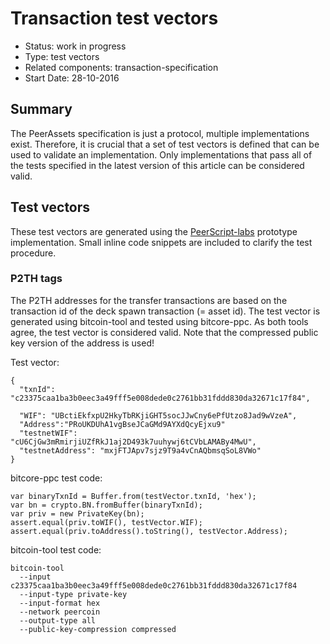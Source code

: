 # Transaction test vectors

- Status: work in progress
- Type: test vectors
- Related components: transaction-specification
- Start Date: 28-10-2016

## Summary

The PeerAssets specification is just a protocol, multiple implementations exist.
Therefore, it is crucial that a set of test vectors is defined that can be used to validate an implementation.
Only implementations that pass all of the tests specified in the latest version of this article can be considered valid.

## Test vectors

These test vectors are generated using the [PeerScript-labs][1] prototype implementation.
Small inline code snippets are included to clarify the test procedure.

### P2TH tags

The P2TH addresses for the transfer transactions are based on the transaction id of the deck spawn transaction (= asset id).
The test vector is generated using bitcoin-tool and tested using bitcore-ppc.
As both tools agree, the test vector is considered valid.
Note that the compressed public key version of the address is used!

Test vector:
```
{
  "txnId": "c23375caa1ba3b0eec3a49fff5e008dede0c2761bb31fddd830da32671c17f84",

  "WIF": "UBctiEkfxpU2HkyTbRKjiGHT5socJJwCny6ePfUtzo8Jad9wVzeA",
  "Address":"PRoUKDUhA1vgBseJCaGMd9AYXdQcyEjxu9"
  "testnetWIF": "cU6CjGw3mRmirjiUZfRkJ1aj2D493k7uuhywj6tCVbLAMABy4MwU",
  "testnetAddress": "mxjFTJApv7sjz9T9a4vCnAQbmsqSoL8VWo"
}
```

bitcore-ppc test code:
```
var binaryTxnId = Buffer.from(testVector.txnId, 'hex');
var bn = crypto.BN.fromBuffer(binaryTxnId);
var priv = new PrivateKey(bn);
assert.equal(priv.toWIF(), testVector.WIF);
assert.equal(priv.toAddress().toString(), testVector.Address);
```

bitcoin-tool test code:
```
bitcoin-tool
  --input c23375caa1ba3b0eec3a49fff5e008dede0c2761bb31fddd830da32671c17f84
  --input-type private-key
  --input-format hex
  --network peercoin
  --output-type all
  --public-key-compression compressed
```

<!-- References -->
[1]: https://hrobeers.github.io/peerscript-labs/
